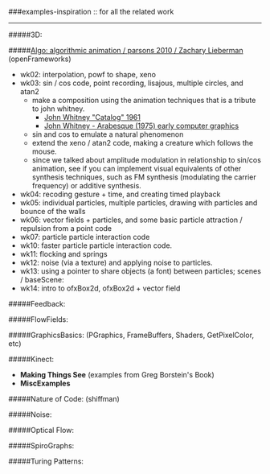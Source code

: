 ###examples-inspiration :: for all the related work

_________________

#####3D:

#####[Algo:  algorithmic animation / parsons 2010 / Zachary Lieberman](http://teaching.thesystemis.com/classes/algo/?cat=4) (openFrameworks) 
- wk02:  interpolation, powf to shape, xeno
- wk03:  sin / cos code, point recording, lisajous, multiple circles, and atan2
	- make a composition using the animation techniques that is a tribute to john whitney.
		- [John Whitney "Catalog" 1961](http://www.youtube.com/watch?v=TbV7loKp69s)
		- [John Whitney - Arabesque (1975) early computer graphics](http://www.youtube.com/watch?v=w7h0ppnUQhE)
	- sin and cos to emulate a natural phenomenon
	- extend the xeno / atan2 code, making a creature which follows the mouse.
	- since we talked about amplitude modulation in relationship to sin/cos animation, see if you can implement visual equivalents of other synthesis techniques, such as FM synthesis (modulating the carrier frequency) or additive synthesis.
- wk04:  recoding gesture + time, and creating timed playback
- wk05:  individual particles, multiple particles, drawing with particles and bounce of the walls
- wk06:  vector fields + particles, and some basic particle attraction / repulsion from a point code
- wk07:  particle particle interaction code
- wk10:  faster particle particle interaction code.
- wk11:  flocking and springs
- wk12:  noise (via a texture) and applying noise to particles. 
- wk13:  using a pointer to share objects (a font) between particles; scenes / baseScene:
- wk14:  intro to ofxBox2d, ofxBox2d + vector field



#####Feedback:

#####FlowFields:


#####GraphicsBasics:  (PGraphics, FrameBuffers, Shaders, GetPixelColor, etc)

#####Kinect:
- **Making Things See** (examples from Greg Borstein's Book)
- **MiscExamples**

#####Nature of Code:  (shiffman)

#####Noise:

#####Optical Flow:


#####SpiroGraphs:


#####Turing Patterns: